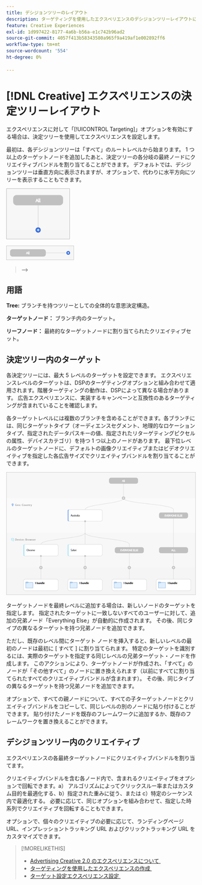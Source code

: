 ```yaml
---
title: デシジョンツリーのレイアウト
description: ターゲティングを使用したエクスペリエンスのデシジョンツリーレイアウトについて説明します。
feature: Creative Experiences
exl-id: 1d997422-8177-4a6b-b56a-e1c742b96ad2
source-git-commit: 4057f413b58343580a965f9a419af1e002892ff6
workflow-type: tm+mt
source-wordcount: '554'
ht-degree: 0%

---
```


# [!DNL Creative] エクスペリエンスの決定ツリーレイアウト

エクスペリエンスに対して「[!UICONTROL Targeting]」オプションを有効にする場合は、決定ツリーを使用してエクスペリエンスを設定します。

最初は、各デシジョンツリーは「すべて」のルートレベルから始まります。 1 つ以上のターゲットノードを追加したあと、決定ツリーの各分岐の最終ノードにクリエイティブバンドルを割り当てることができます。 デフォルトでは、デシジョンツリーは垂直方向に表示されますが、オプションで、代わりに水平方向にツリーを表示することもできます。

![&#x200B; ターゲットのない垂直方向のデシジョンツリーの例 &#x200B;](/help/creative/assets/experience-decision-tree-no-targets.png " ターゲットのない垂直方向のデシジョンツリーの例 ")

![&#x200B; ターゲットのない水平デシジョンツリーの例 &#x200B;](/help/creative/assets/experience-decision-tree-no-targets-horizontal.png " ターゲットのない水平デシジョンツリーの例 ")

<!--
>[!NOTE]
>
>You can optionally assign creative bundles to the root level, without targets. However, the [XXXX workflow](experience-create-no-targeting.md) XXXXX is better XXX.<!-- Explain the diff and why to choose the other option. -->
>-->

## 用語

**Tree:** ブランチを持つツリーとしての全体的な意思決定構造。

**ターゲットノード：** ブランチ内のターゲット。

**リーフノード：** 最終的なターゲットノードに割り当てられたクリエイティブセット。

## 決定ツリー内のターゲット

各決定ツリーには、最大 5 レベルのターゲットを設定できます。 エクスペリエンスレベルのターゲットは、DSPのターゲティングオプションと組み合わせて適用されます。階層ターゲティングの動作は、DSPによって異なる場合があります。 広告エクスペリエンスに、実装するキャンペーンと互換性のあるターゲティングが含まれていることを確認します。

各ターゲットレベルには複数のブランチを含めることができます。各ブランチには、同じターゲットタイプ（オーディエンスセグメント、地理的なロケーションタイプ、指定されたデータパスキーの値、指定されたリターゲティングピクセルの属性、デバイスカテゴリ）を持つ 1 つ以上のノードがあります。 最下位レベルのターゲットノードに、デフォルトの画像クリエイティブまたはビデオクリエイティブを指定した各広告サイズでクリエイティブバンドルを割り当てることができます。

![&#x200B; ターゲットを含むデシジョンツリーの例 &#x200B;](/help/creative/assets/experience-decision-tree.png " ターゲットを含むデシジョンツリーの例 ")

ターゲットノードを最終レベルに追加する場合は、新しいノードのターゲットを指定します。 指定されたターゲットに一致しないすべてのユーザーに対して、追加の兄弟ノード「Everything Else」が自動的に作成されます。 その後、同じタイプの異なるターゲットを持つ兄弟ノードを追加できます。

ただし、既存のレベル間にターゲット ノードを挿入すると、新しいレベルの最初のノードは最初に [ すべて ] に割り当てられます。 特定のターゲットを識別するには、実際のターゲットを指定する同じレベルの兄弟ターゲット・ノードを作成します。 このアクションにより、ターゲットノードが作成され、「すべて」のノードが「その他すべて」のノードに置き換えられます（以前にすべてに割り当てられたすべてのクリエイティブバンドルが含まれます）。 その後、同じタイプの異なるターゲットを持つ兄弟ノードを追加できます。

オプションで、すべての親ノードについて、すべての子ターゲットノードとクリエイティブバンドルをコピーして、同じレベルの別のノードに貼り付けることができます。 貼り付けたノードを既存のフレームワークに追加するか、既存のフレームワークを置き換えることができます。

## デシジョンツリー内のクリエイティブ

エクスペリエンスの各最終ターゲットノードにクリエイティブバンドルを割り当てます。

クリエイティブバンドルを含む各ノード内で、含まれるクリエイティブをオプションで回転できます。a） アルゴリズムによってクリックスルー率またはカスタム目的を最適化する、b）指定された重みに従う、または c）特定のシーケンス内で最適化する。 必要に応じて、同じオプションを組み合わせて、指定した時系列でクリエイティブを回転することもできます。

オプションで、個々のクリエイティブの必要に応じて、ランディングページ URL、インプレッショントラッキング URL およびクリックトラッキング URL をカスタマイズできます。<!-- Not in the UI as of 1/31: For flexible HTML5 creatives, you can customize any of the flexible attributes. -->

>[!MORELIKETHIS]
>
>* [Advertising Creative 2.0 のエクスペリエンスについて &#x200B;](experience-about.md)
>* [&#x200B; ターゲティングを使用したエクスペリエンスの作成 &#x200B;](/help/creative/experiences/experience-create-targeting.md)
>* [&#x200B; ターゲット設定エクスペリエンス設定 &#x200B;](/help/creative/experiences/experience-settings-targeting.md)
